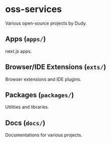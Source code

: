 # oss-services

Various open-source projects by Dudy.

## Apps (`apps/`)

next.js apps.

## Browser/IDE Extensions (`exts/`)

Browser extensions and IDE plugins.

## Packages (`packages/`)

Utilities and libraries.

## Docs (`docs/`)

Documentations for various projects.
